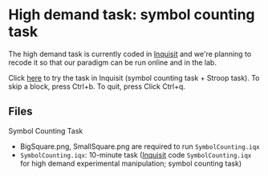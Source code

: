 # High demand task: symbol counting task

The high demand task is currently coded in [Inquisit](https://www.millisecond.com/) and we're planning to recode it so that our paradigm can be run online and in the lab.  

Click [here](http://research.millisecond.com/michaelinzlicht/InzlichtLabMainScript.web?scriptBatchID=16&pID=99999) to try the task in Inquisit (symbol counting task + Stroop task). To skip a block, press Ctrl+b. To quit, press Click Ctrl+q.

## Files

Symbol Counting Task

* BigSquare.png, SmallSquare.png are required to run `SymbolCounting.iqx`
*  `SymbolCounting.iqx`: 10-minute task ([Inquisit](https://www.millisecond.com/) code `SymbolCounting.iqx` for high demand experimental manipulation; symbol counting task)
